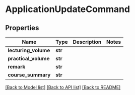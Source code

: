 # ApplicationUpdateCommand


## Properties
Name | Type | Description | Notes
------------ | ------------- | ------------- | -------------
**lecturing_volume** | **str** |  | 
**practical_volume** | **str** |  | 
**remark** | **str** |  | 
**course_summary** | **str** |  | 

[[Back to Model list]](../README.md#documentation-for-models) [[Back to API list]](../README.md#documentation-for-api-endpoints) [[Back to README]](../README.md)


